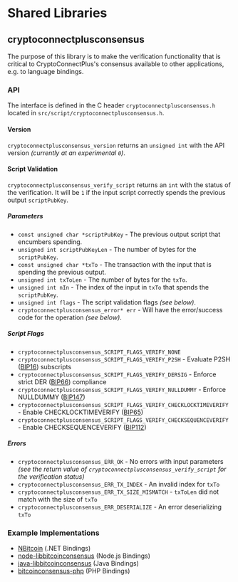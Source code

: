 Shared Libraries
================

## cryptoconnectplusconsensus

The purpose of this library is to make the verification functionality that is critical to CryptoConnectPlus's consensus available to other applications, e.g. to language bindings.

### API

The interface is defined in the C header `cryptoconnectplusconsensus.h` located in  `src/script/cryptoconnectplusconsensus.h`.

#### Version

`cryptoconnectplusconsensus_version` returns an `unsigned int` with the API version *(currently at an experimental `0`)*.

#### Script Validation

`cryptoconnectplusconsensus_verify_script` returns an `int` with the status of the verification. It will be `1` if the input script correctly spends the previous output `scriptPubKey`.

##### Parameters
- `const unsigned char *scriptPubKey` - The previous output script that encumbers spending.
- `unsigned int scriptPubKeyLen` - The number of bytes for the `scriptPubKey`.
- `const unsigned char *txTo` - The transaction with the input that is spending the previous output.
- `unsigned int txToLen` - The number of bytes for the `txTo`.
- `unsigned int nIn` - The index of the input in `txTo` that spends the `scriptPubKey`.
- `unsigned int flags` - The script validation flags *(see below)*.
- `cryptoconnectplusconsensus_error* err` - Will have the error/success code for the operation *(see below)*.

##### Script Flags
- `cryptoconnectplusconsensus_SCRIPT_FLAGS_VERIFY_NONE`
- `cryptoconnectplusconsensus_SCRIPT_FLAGS_VERIFY_P2SH` - Evaluate P2SH ([BIP16](https://github.com/bitcoin/bips/blob/master/bip-0016.mediawiki)) subscripts
- `cryptoconnectplusconsensus_SCRIPT_FLAGS_VERIFY_DERSIG` - Enforce strict DER ([BIP66](https://github.com/bitcoin/bips/blob/master/bip-0066.mediawiki)) compliance
- `cryptoconnectplusconsensus_SCRIPT_FLAGS_VERIFY_NULLDUMMY` - Enforce NULLDUMMY ([BIP147](https://github.com/bitcoin/bips/blob/master/bip-0147.mediawiki))
- `cryptoconnectplusconsensus_SCRIPT_FLAGS_VERIFY_CHECKLOCKTIMEVERIFY` - Enable CHECKLOCKTIMEVERIFY ([BIP65](https://github.com/bitcoin/bips/blob/master/bip-0065.mediawiki))
- `cryptoconnectplusconsensus_SCRIPT_FLAGS_VERIFY_CHECKSEQUENCEVERIFY` - Enable CHECKSEQUENCEVERIFY ([BIP112](https://github.com/bitcoin/bips/blob/master/bip-0112.mediawiki))

##### Errors
- `cryptoconnectplusconsensus_ERR_OK` - No errors with input parameters *(see the return value of `cryptoconnectplusconsensus_verify_script` for the verification status)*
- `cryptoconnectplusconsensus_ERR_TX_INDEX` - An invalid index for `txTo`
- `cryptoconnectplusconsensus_ERR_TX_SIZE_MISMATCH` - `txToLen` did not match with the size of `txTo`
- `cryptoconnectplusconsensus_ERR_DESERIALIZE` - An error deserializing `txTo`

### Example Implementations
- [NBitcoin](https://github.com/NicolasDorier/NBitcoin/blob/master/NBitcoin/Script.cs#L814) (.NET Bindings)
- [node-libbitcoinconsensus](https://github.com/bitpay/node-libbitcoinconsensus) (Node.js Bindings)
- [java-libbitcoinconsensus](https://github.com/dexX7/java-libbitcoinconsensus) (Java Bindings)
- [bitcoinconsensus-php](https://github.com/Bit-Wasp/bitcoinconsensus-php) (PHP Bindings)

